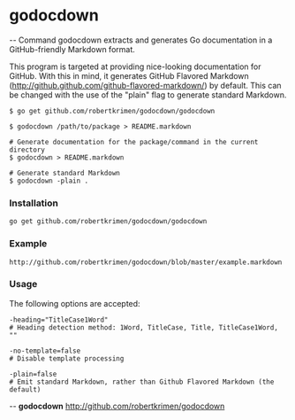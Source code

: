 # godocdown
--
Command godocdown extracts and generates Go documentation in a GitHub-friendly Markdown format.

This program is targeted at providing nice-looking documentation for GitHub. With this in
mind, it generates GitHub Flavored Markdown (http://github.github.com/github-flavored-markdown/) by
default. This can be changed with the use of the "plain" flag to generate standard Markdown.

	$ go get github.com/robertkrimen/godocdown/godocdown

	$ godocdown /path/to/package > README.markdown

	# Generate documentation for the package/command in the current directory
	$ godocdown > README.markdown

	# Generate standard Markdown
	$ godocdown -plain .

### Installation

	go get github.com/robertkrimen/godocdown/godocdown

### Example

	http://github.com/robertkrimen/godocdown/blob/master/example.markdown

### Usage

The following options are accepted:

	-heading="TitleCase1Word"
	# Heading detection method: 1Word, TitleCase, Title, TitleCase1Word, ""

	-no-template=false
	# Disable template processing

	-plain=false
	# Emit standard Markdown, rather than Github Flavored Markdown (the default)

--
**godocdown** http://github.com/robertkrimen/godocdown
